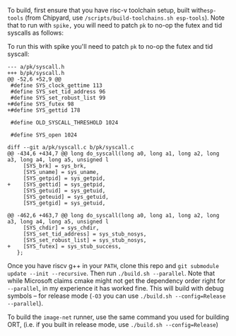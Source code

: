To build, first ensure that you have risc-v toolchain setup, built with`esp-tools`
(from Chipyard, use `/scripts/build-toolchains.sh esp-tools`). Note that to run with `spike,` you will need to
patch `pk` to no-op the futex and tid syscalls as follows:

To run this with spike you'll need to patch `pk` to no-op the futex and tid syscall:



```
--- a/pk/syscall.h
+++ b/pk/syscall.h
@@ -52,6 +52,9 @@
 #define SYS_clock_gettime 113
 #define SYS_set_tid_address 96
 #define SYS_set_robust_list 99
+#define SYS_futex 98
+#define SYS_gettid 178

 #define OLD_SYSCALL_THRESHOLD 1024

 #define SYS_open 1024
 ```
 
```
diff --git a/pk/syscall.c b/pk/syscall.c
@@ -434,6 +434,7 @@ long do_syscall(long a0, long a1, long a2, long a3, long a4, long a5, unsigned l
     [SYS_brk] = sys_brk,
     [SYS_uname] = sys_uname,
     [SYS_getpid] = sys_getpid,
+    [SYS_gettid] = sys_getpid,
     [SYS_getuid] = sys_getuid,
     [SYS_geteuid] = sys_getuid,
     [SYS_getgid] = sys_getuid,

@@ -462,6 +463,7 @@ long do_syscall(long a0, long a1, long a2, long a3, long a4, long a5, unsigned l
     [SYS_chdir] = sys_chdir,
     [SYS_set_tid_address] = sys_stub_nosys,
     [SYS_set_robust_list] = sys_stub_nosys,
+    [SYS_futex] = sys_stub_success,
   };
 ```
 
Once you have riscv g++ in your `PATH`, clone this repo and `git submodule update --init --recursive`.
Then run `./build.sh --parallel`. Note that while Microsoft claims cmake might not get the dependency order right for `--parallel`,
in my experience it has worked fine.
This will build with debug symbols – for release mode (`-O3` you can use `./build.sh --config=Release --parallel`).

To build the `image-net` runner, use the same command you used for building ORT, (i.e. if you built in release mode, use `./build.sh --config=Release`)




 
